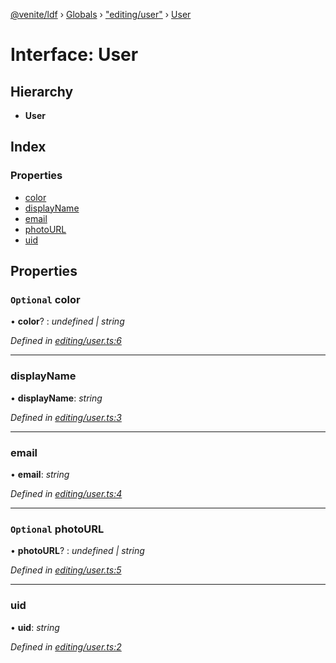 [@venite/ldf](../README.md) › [Globals](../globals.md) › ["editing/user"](../modules/_editing_user_.md) › [User](_editing_user_.user.md)

# Interface: User

## Hierarchy

* **User**

## Index

### Properties

* [color](_editing_user_.user.md#optional-color)
* [displayName](_editing_user_.user.md#displayname)
* [email](_editing_user_.user.md#email)
* [photoURL](_editing_user_.user.md#optional-photourl)
* [uid](_editing_user_.user.md#uid)

## Properties

### `Optional` color

• **color**? : *undefined | string*

*Defined in [editing/user.ts:6](https://github.com/gbj/venite/blob/681c6764/ldf/src/editing/user.ts#L6)*

___

###  displayName

• **displayName**: *string*

*Defined in [editing/user.ts:3](https://github.com/gbj/venite/blob/681c6764/ldf/src/editing/user.ts#L3)*

___

###  email

• **email**: *string*

*Defined in [editing/user.ts:4](https://github.com/gbj/venite/blob/681c6764/ldf/src/editing/user.ts#L4)*

___

### `Optional` photoURL

• **photoURL**? : *undefined | string*

*Defined in [editing/user.ts:5](https://github.com/gbj/venite/blob/681c6764/ldf/src/editing/user.ts#L5)*

___

###  uid

• **uid**: *string*

*Defined in [editing/user.ts:2](https://github.com/gbj/venite/blob/681c6764/ldf/src/editing/user.ts#L2)*
